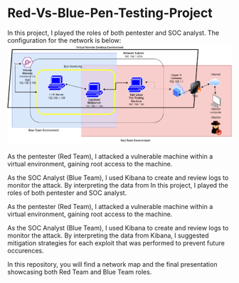 # Red-Vs-Blue-Pen-Testing-Project

In this project, I played the roles of both pentester and SOC analyst. The configuration for the network is below:
![network_diagram](https://github.com/marbran3/Red-Vs-Blue-Pen-Testing-Project/blob/main/network%20map.drawio.png)

As the pentester (Red Team), I attacked a vulnerable machine within a virtual environment, gaining root access to the machine.

As the SOC Analyst (Blue Team), I used Kibana to create and review logs to monitor the attack. By interpreting the data from
In this project, I played the roles of both pentester and SOC analyst. 

As the pentester (Red Team), I attacked a vulnerable machine within a virtual environment, gaining root access to the machine. 

As the SOC Analyst (Blue Team), I used Kibana to create and review logs to monitor the attack. By interpreting the data from 
Kibana, I suggested mitigation strategies for each exploit that was performed to prevent future occurences.

In this repository, you will find a network map and the final presentation showcasing both Red Team and Blue Team roles.
